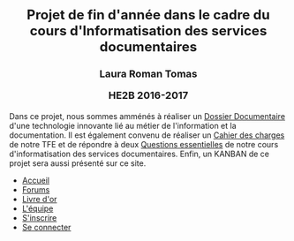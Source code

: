 <html>
<body>
<h1> 
<font size="+2">
<p align="center"> Projet de fin d'année dans le cadre du cours d'Informatisation des services documentaires</p></font>
<font size="+1">
<p align="center">Laura Roman Tomas</p>
<p align="center">HE2B 2016-2017</p>
</font>
</h1>
<p> Dans ce projet, nous sommes amménés à réaliser un <a href="lromantomas.github.io/Dossier documentaire/index.html"> Dossier Documentaire</a> d'une technologie innovante lié au métier de l'information et la documentation. Il est également convenu de réaliser un <a href="cahier.html"> Cahier des charges </a> de notre TFE et de répondre à deux <a href="Questions.html"> Questions essentielles</a>  de notre cours d'informatisation des services documentaires. Enfin, un KANBAN de ce projet sera aussi présenté sur ce site.</p>
<div id="menu">
  <ul id="onglets">
    <li class="active"><a href="README.md"> Accueil </a></li>
    <li><a href="Forums.html"> Forums </a></li>
    <li><a href="Livre_or.html"> Livre d'or </a></li>
    <li><a href="Equipe.html"> L'équipe </a></li>
    <li><a href="Inscription.html"> S'inscrire </a></li>
    <li><a href="Connexion.html"> Se connecter </a></li>
  </ul>
</div>


